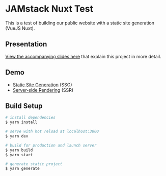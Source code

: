 # JAMstack Nuxt Test

This is a test of building our public website with a static site generation (VueJS Nuxt).

## Presentation

[View the accompanying slides here](https://docs.google.com/presentation/d/1tN8hPKA8Gd6ce3fKCTk5Wh4WHBu-poE7ckr07yqoSlA/edit?usp=sharing) that explain this project in more detail.

## Demo

- [Static Site Generation](https://ts-nuxt-test.surge.sh/) (SSG)
- [Server-side Rendering](https://nuxt-test-nu.now.sh/) (SSR)


## Build Setup

```bash
# install dependencies
$ yarn install

# serve with hot reload at localhost:3000
$ yarn dev

# build for production and launch server
$ yarn build
$ yarn start

# generate static project
$ yarn generate
```
